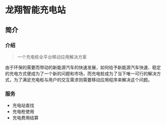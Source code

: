 # 龙翔智能充电站

## 简介

### **介绍**
> 一个充电桩全平台移动应用解决方案

由于环保的需要而带动的新能源汽车的快速发展，如何给予新能源汽车快速、稳定的充电方式便成为了一个新的问题和市场，而充电桩成为了当下唯一可行的解决方式，为了满足充电桩与用户的交互需求则需要移动应用程序来解决这个问题。

### **服务**
- 充电站查找
- 充电枪使用
- 充电费用结算

